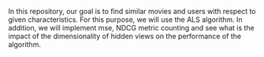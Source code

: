 In this repository, our goal is to find similar movies and users with respect to given characteristics. For this purpose, we will use the ALS algorithm. In addition, we will implement mse, NDCG metric counting and see what is the impact of the dimensionality of hidden views on the performance of the algorithm.
